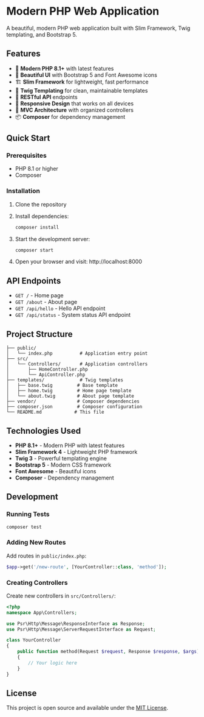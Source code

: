 # Modern PHP Web Application

A beautiful, modern PHP web application built with Slim Framework, Twig templating, and Bootstrap 5.

## Features

- 🚀 **Modern PHP 8.1+** with latest features
- 🎨 **Beautiful UI** with Bootstrap 5 and Font Awesome icons
- 🏗️ **Slim Framework** for lightweight, fast performance
- 📝 **Twig Templating** for clean, maintainable templates
- 🔌 **RESTful API** endpoints
- 📱 **Responsive Design** that works on all devices
- 🎯 **MVC Architecture** with organized controllers
- 📦 **Composer** for dependency management

## Quick Start

### Prerequisites

- PHP 8.1 or higher
- Composer

### Installation

1. Clone the repository
2. Install dependencies:
   ```bash
   composer install
   ```

3. Start the development server:
   ```bash
   composer start
   ```

4. Open your browser and visit: http://localhost:8000

## API Endpoints

- `GET /` - Home page
- `GET /about` - About page
- `GET /api/hello` - Hello API endpoint
- `GET /api/status` - System status API endpoint

## Project Structure

```
├── public/
│   └── index.php          # Application entry point
├── src/
│   └── Controllers/       # Application controllers
│       ├── HomeController.php
│       └── ApiController.php
├── templates/             # Twig templates
│   ├── base.twig         # Base template
│   ├── home.twig         # Home page template
│   └── about.twig        # About page template
├── vendor/               # Composer dependencies
├── composer.json         # Composer configuration
└── README.md            # This file
```

## Technologies Used

- **PHP 8.1+** - Modern PHP with latest features
- **Slim Framework 4** - Lightweight PHP framework
- **Twig 3** - Powerful templating engine
- **Bootstrap 5** - Modern CSS framework
- **Font Awesome** - Beautiful icons
- **Composer** - Dependency management

## Development

### Running Tests

```bash
composer test
```

### Adding New Routes

Add routes in `public/index.php`:

```php
$app->get('/new-route', [YourController::class, 'method']);
```

### Creating Controllers

Create new controllers in `src/Controllers/`:

```php
<?php
namespace App\Controllers;

use Psr\Http\Message\ResponseInterface as Response;
use Psr\Http\Message\ServerRequestInterface as Request;

class YourController
{
    public function method(Request $request, Response $response, $args)
    {
        // Your logic here
    }
}
```

## License

This project is open source and available under the [MIT License](LICENSE).